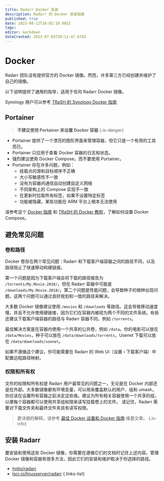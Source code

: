 ```yaml
---
title: Radarr Docker 安装
description: Radarr 的 Docker 安装指南
published: true
date: 2023-08-12T16:02:10.602Z
tags: 
editor: markdown
dateCreated: 2023-07-03T20:11:47.674Z
---
```


# Docker

Radarr 团队没有提供官方的 Docker 镜像。然而，许多第三方已经创建并维护了自己的镜像。

以下说明提供了通用的指导，适用于任何 Radarr Docker 镜像。

Synology 用户可以参考 [TRaSH 的 Synology Docker 指南](https://trash-guides.info/Hardlinks/How-to-setup-for/Synology/)

## Portainer

> **不建议使用 Portainer 来设置 Docker 容器** {.is-danger}

- Portainer 提供了一个漂亮的图形界面来管理容器，但它只是一个有用的工具而已。
- Portainer 只应用于查看 Docker 容器的日志和状态。
- 强烈建议使用 Docker Compose，而不要使用 Portainer。
- Portainer 存在许多问题，例如：
  - 挂载点的源和目标顺序不正确
  - 大小写敏感性不一致
  - 没有为容器间通信自动创建自定义网络
  - 不同架构上的 Compose 实现不一致
  - 在更新时拉取所有标签，如果不设置特定标签
  - 功能被隐藏，某些功能在 ARM 平台上根本无法使用

请参考这个 [Docker 指南](/docker-guide) 和 [TRaSH 的 Docker 教程](https://trash-guides.info/hardlinks/)，了解如何设置 Docker Compose。

## 避免常见问题

### 卷和路径

Docker 卷存在两个常见问题：Radarr 和下载客户端容器之间的路径不同，以及路径阻止了快速移动和硬链接。

第一个问题是因为下载客户端会将下载的路径报告为 `/torrents/My.Movie.2018/`，但在 Radarr 容器中可能是 `/downloads/My.Movie.2018/`。第二个问题是性能问题，会导致种子的做种出现问题。这两个问题可以通过良好规划和一致的路径来解决。

大多数 Docker 镜像建议使用 `/movies` 和 `/downloads` 等路径。这会导致移动速度慢，并且不允许使用硬链接，因为它们在容器内被视为两个不同的文件系统。有些还建议下载客户端容器的路径与 Radarr 容器不同，例如 `/torrents`。

最佳解决方案是在容器内使用一个共享的公共卷，例如 `/data`。你的电影可以放在 `/data/Movies`，种子可以放在 `/data/downloads/torrents`，Usenet 下载可以放在 `/data/downloads/usenet`。

如果不遵循这个建议，你可能需要在 Radarr 的 Web UI（设置 › 下载客户端）中配置远程路径映射。

### 权限和所有权

文件的权限和所有权是 Radarr 用户最常见的问题之一，无论是在 Docker 内部还是在外部。大多数镜像都有环境变量，可以用来覆盖默认的用户、组和 umask，你应该在设置所有容器之前决定这些值。建议为所有相关容器使用一个共享的组，以便每个容器都可以使用共享组权限来读写挂载卷上的文件。
请记住，Radarr 需要对下载文件夹和最终文件夹具有读写权限。

> 更详细的解释，请参考 [最佳 Docker 设置和 Docker 指南](/docker-guide) 维基文章。
{.is-info}

## 安装 Radarr

要安装和使用这些 Docker 镜像，你需要在遵循它们的文档时记住上述内容。管理 Docker 镜像和容器有很多方法，因此它们的安装和维护取决于你选择的路径。

- [hotio/radarr](https://hotio.dev/containers/radarr/)
- [lscr.io/linuxserver/radarr](https://docs.linuxserver.io/images/docker-radarr)
{.links-list}